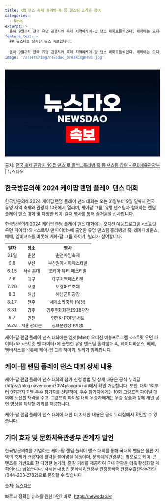 ```yaml
---
title: K팝 댄스 축제 홀리뱅·훅 등 댄스팀 뜨거운 참여
categories:
  - News
excerpt: >
  올해 9월까지 전국 유명 관광지와 축제 지역이케이-팝 댄스 대회로들썩인다. 대회에는 오디션예능프로인스트릿 우…
feature_text: >
  ## 뉴스다오 실시간 뉴스 속보입니다.

  올해 9월까지 전국 유명 관광지와 축제 지역이케이-팝 댄스 대회로들썩인다. 대회에는 오디션예능프로인스트릿 우…
image: '/assets/img/newsdao_breakingnews.jpg'
---
```


![뉴스다오 속보](/assets/img/newsdao_breakingnews.jpg)

<p>출처: <a href="https://newsdao.kr/3876" rel="dofollow">전국 축제·관광지 ‘K-팝 댄스’로 들썩…홀리뱅·훅 등 댄스팀 참여 - 문화체육관광부</a> | 뉴스다오</p>

<h2 data-ke-size="size26">한국방문의해 2024 케이팝 랜덤 플레이 댄스 대회</h2>
한국방문의해 2024 케이팝 랜덤 플레이 댄스 대회는 오는 31일부터 9월 말까지 전국 유명 지역 축제와 관광지 10곳에서 열리며, 케이팝 그룹, 유명 댄스팀과 함께하는 랜덤 플레이 댄스 대회 및 다양한 케이-컬처 행사를 통해 즐거움을 선사합니다.

<p data-ke-size="size16">한국방문의해 2024 케이팝 랜덤 플레이 댄스 대회에는 오디션 예능프로그램 <스트릿 우먼 파이터>와 <스트릿 맨 파이터>에 출연한 유명 댄스팀 홀리뱅과 훅, 레이디바운스, 베베, 엠비셔스를 비롯해 케이-팝 그룹 하이키, 빌리가 참여합니다.</p>

<table>
  <tr>
    <td style="text-align: center; height: 17px;"><b>일자</b></td>
    <td style="text-align: center; height: 17px;"><b>장소</b></td>
    <td style="text-align: center; height: 17px;"><b>행사</b></td>
  </tr>
  <tr>
    <td style="text-align: center; height: 17px;">31일</td>
    <td style="text-align: center; height: 17px;">춘천</td>
    <td style="text-align: center; height: 17px;">춘천마임축제</td>
  </tr>
  <tr>
    <td style="text-align: center; height: 17px;">6.8</td>
    <td style="text-align: center; height: 17px;">부산</td>
    <td style="text-align: center; height: 17px;">부산원아시아페스티벌</td>
  </tr>
  <tr>
    <td style="text-align: center; height: 17px;">6.15</td>
    <td style="text-align: center; height: 17px;">서울 홍대</td>
    <td style="text-align: center; height: 17px;">코리아 뷰티 페스티벌</td>
  </tr>
  <tr>
    <td style="text-align: center; height: 17px;">7.6</td>
    <td style="text-align: center; height: 17px;">대구</td>
    <td style="text-align: center; height: 17px;">대구치맥페스티벌</td>
  </tr>
  <tr>
    <td style="text-align: center; height: 17px;">7.20</td>
    <td style="text-align: center; height: 17px;">보령</td>
    <td style="text-align: center; height: 17px;">보령머드축제</td>
  </tr>
  <tr>
    <td style="text-align: center; height: 17px;">8.3</td>
    <td style="text-align: center; height: 17px;">해남</td>
    <td style="text-align: center; height: 17px;">해남군민광장</td>
  </tr>
  <tr>
    <td style="text-align: center; height: 17px;">8.17</td>
    <td style="text-align: center; height: 17px;">전주</td>
    <td style="text-align: center; height: 17px;">세계소리축제 (예정)</td>
  </tr>
  <tr>
    <td style="text-align: center; height: 17px;">8.31</td>
    <td style="text-align: center; height: 17px;">경주</td>
    <td style="text-align: center; height: 17px;">경주문화회관1918광장</td>
  </tr>
  <tr>
    <td style="text-align: center; height: 17px;">9.7</td>
    <td style="text-align: center; height: 17px;">인천</td>
    <td style="text-align: center; height: 17px;">인천K-POP콘서트</td>
  </tr>
  <tr>
    <td style="text-align: center; height: 17px;">9.28</td>
    <td style="text-align: center; height: 17px;">서울 광화문</td>
    <td style="text-align: center; height: 17px;">광화문광장 (예정)</td>
  </tr>
</table>

<p data-ke-size="size16">케이-팝 랜덤 플레이 댄스 대회에는 엠넷(Mnet) 오디션 예능프로그램 <스트릿 우먼 파이터>와 <스트릿 맨 파이터>에 출연한 유명 댄스팀 홀리뱅과 훅, 레이디바운스, 베베, 엠비셔스를 비롯해 케이-팝 그룹 하이키, 빌리가 함께합니다.</p>

<h2 data-ke-size="size26">케이-팝 랜덤 플레이 댄스 대회 상세 내용</h2>
케이-팝 랜덤 플레이 댄스 대회의 참가 신청 방법 및 상세 내용은 공식 누리집(https://blog.naver.com/2024playground)에서 확인 가능합니다. 또한, 대회 1회부터 9회까지 회별 우수 참가자를 선발하며, 우수 참가자에게는 10회 그랑프리 파이널 대회에 도전할 자격을 주고, 그랑프리 파이널 대회 우승자에게는 우승 상품과 함께 개인 공연 영상을 제작할 기회를 제공합니다.

<p data-ke-size="size16">케이-팝 랜덤 플레이 댄스 대회에 대한 더 자세한 내용은 공식 누리집에서 확인할 수 있습니다.</p>

<h2 data-ke-size="size26">기대 효과 및 문화체육관광부 관계자 발언</h2>
한국방문의해를 기념하는 케이-팝 랜덤 플레이 댄스 대회를 통해 국내외 팬들은 물론 지역의 축제와 관광지에 활력을 불어넣을 예정이며, 문화체육관광부는 앞으로도 케이-콘텐츠를 기반으로 한 다양한 놀거리, 즐길 거리를 제공하여 국내 관광을 더욱 활성화할 계획이라고 밝혔습니다. 자세한 내용은 문화체육관광부 관광정책국 관광수출전략추진단(044-203-2782)으로 문의할 수 있습니다.

출처: <a href="https://newsdao.kr/3876">뉴스다오</a> 

빠르고 정확한 뉴스를 원한다면? 바로, <a href="https://newsdao.kr" rel="dofollow">https://newsdao.kr</a>


